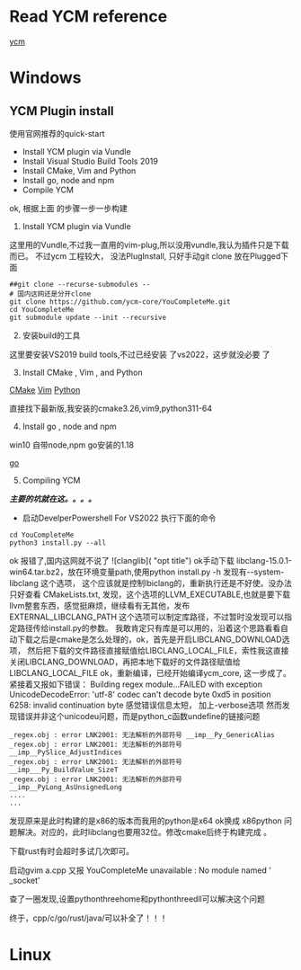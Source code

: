 # Read YCM reference

[ycm](https://www.url.com)

# Windows 

## YCM Plugin install 

使用官网推荐的quick-start

* Install YCM plugin via Vundle
* Install Visual Studio Build Tools 2019
* Install CMake, Vim and Python
* Install go, node and npm
* Compile YCM

ok, 根据上面 的步骤一步一步构建
1. Install YCM plugin via Vundle 

这里用的Vundle,不过我一直用的vim-plug,所以没用vundle,我认为插件只是下载 而已。 不过ycm 工程较大， 没法PlugInstall, 只好手动git clone 放在Plugged下面

```
##git clone --recurse-submodules --
# 国内这网还是分开clone
git clone https://github.com/ycm-core/YouCompleteMe.git
cd YouCompleteMe
git submodule update --init --recursive

```

2. 安装build的工具

这里要安装VS2019 build tools,不过已经安装 了vs2022，这步就没必要 了 

3. Install CMake , Vim , and Python

[CMake](https://www.url.com)
[Vim](https://www.url.com)
[Python](https://www.url.com)

直接找下最新版,我安装的cmake3.26,vim9,python311-64

4. Install go , node and npm

win10 自带node,npm
go安装的1.18

[go](https://www.url.com)

5. Compiling YCM

***主要的坑就在这。。。。***

+ 启动DevelperPowershell For VS2022 执行下面的命令
```
cd YouCompleteMe
python3 install.py --all

```
ok 报错了,国内这网就不说了
![clanglib]( "opt title")
 ok手动下载 libclang-15.0.1-win64.tar.bz2，放在环境变量path,使用python install.py -h 发现有--system-libclang 这个选项， 这个应该就是控制lbiclang的，重新执行还是不好使。没办法 只好查看 CMakeLists.txt, 发现，这个选项的LLVM_EXECUTABLE,也就是要下载llvm整套东西，感觉挺麻烦，继续看有无其他，发布EXTERNAL_LIBCLANG_PATH 这个选项可以制定库路径，不过暂时没发现可以指定路径传给install.py的参数。
我敢肯定只有库是可以用的，沿着这个思路看看自动下载之后是cmake是怎么处理的，ok，首先是开启LIBCLANG_DOWNLOAD选项， 然后把下载的文件路径直接赋值给LIBCLANG_LOCAL_FILE，索性我这直接关闭LIBCLANG_DOWNLOAD，再把本地下载好的文件路径赋值给LIBCLANG_LOCAL_FILE
ok，重新编译，已经开始编译ycm_core, 这一步成了。
紧接着又报如下错误：
Building regex module...FAILED with exception UnicodeDecodeError: 'utf-8' codec can't decode byte 0xd5 in position 6258: invalid continuation byte
感觉错误信息太短， 加上-verbose选项
然而发现错误并非这个unicodeu问题，而是python_c函数undefine的链接问题
```
_regex.obj : error LNK2001: 无法解析的外部符号 __imp__Py_GenericAlias
_regex.obj : error LNK2001: 无法解析的外部符号 __imp__PySlice_AdjustIndices
_regex.obj : error LNK2001: 无法解析的外部符号 __imp___Py_BuildValue_SizeT
_regex.obj : error LNK2001: 无法解析的外部符号 __imp__PyLong_AsUnsignedLong
....
...
```
发现原来是此时构建的是x86的版本而我用的python是x64 ok换成 x86python 问题解决。对应的，此时libclang也要用32位。修改cmake后终于构建完成 。

下载rust有时会超时多试几次即可。

启动gvim a.cpp
又报
YouCompleteMe unavailable : No module named ' _socket'

查了一圈发现,设置pythonthreehome和pythonthreedll可以解决这个问题

终于，cpp/c/go/rust/java/可以补全了！！！

# Linux














